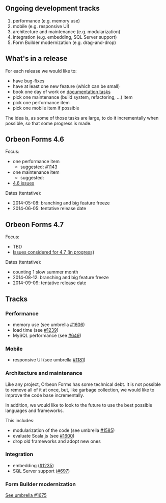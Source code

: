 ## Ongoing development tracks

1. performance (e.g. memory use)
1. mobile (e.g. responsive UI)
1. architecture and maintenance (e.g. modularization)
1. integration (e.g. embedding, SQL Server support)
1. Form Builder modernization (e.g. drag-and-drop)

## What's in a release

For each release we would like to:

- have bug-fixes
- have at least one new feature (which can be small)
- book one day of work on [documentation tasks](https://github.com/orbeon/orbeon-forms/issues?direction=desc&labels=Doc&milestone=&page=1&sort=updated&state=open)
- pick one maintenance (build system, refactoring, …) item
- pick one performance item
- pick one mobile item if possible

The idea is, as some of those tasks are large, to do it incrementally when possible, so that some progress is made.

## Orbeon Forms 4.6

Focus:

- one performance item
    - suggested: [#1143](https://github.com/orbeon/orbeon-forms/issues/1143)
- one maintenance item
    - suggested: 
- [4.6 issues](https://github.com/orbeon/orbeon-forms/issues?direction=desc&milestone=37&page=1&sort=updated&state=open)

Dates (tentative):

- 2014-05-08: branching and big feature freeze
- 2014-06-05: tentative release date

## Orbeon Forms 4.7

Focus:

- TBD
- [Issues considered for 4.7 (in progress)](https://github.com/orbeon/orbeon-forms/issues?direction=desc&milestone=38&page=1&sort=updated&state=open)

Dates (tentative):

- counting 1 slow summer month
- 2014-08-12: branching and big feature freeze
- 2014-09-09: tentative release date

## Tracks

### Performance

- memory use (see umbrella [#1606](https://github.com/orbeon/orbeon-forms/issues/1606))
- load time (see [#1239](https://github.com/orbeon/orbeon-forms/issues/1239))
- MySQL performance (see [#649](https://github.com/orbeon/orbeon-forms/issues/649))

### Mobile

- responsive UI (see umbrella [#1181](https://github.com/orbeon/orbeon-forms/issues/1181))

### Architecture and maintenance

Like any project, Orbeon Forms has some technical debt. It is not possible to remove all of it at once, but, like garbage collection, we would like to improve the code base incrementally.

In addition, we would like to look to the future to use the best possible languages and frameworks.

This includes:

- modularization of the code (see umbrella [#1585](https://github.com/orbeon/orbeon-forms/issues/1585))
- evaluate Scala.js (see [#1600](https://github.com/orbeon/orbeon-forms/issues/1600))
- drop old frameworks and adopt new ones

### Integration

- embedding ([#1235](https://github.com/orbeon/orbeon-forms/issues/1235))
- SQL Server support ([#697](https://github.com/orbeon/orbeon-forms/issues/697))

### Form Builder modernization

[See umbrella #1675](https://github.com/orbeon/orbeon-forms/issues/1675)
